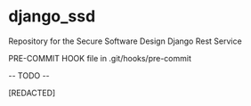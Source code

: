 # django_ssd

Repository for the Secure Software Design Django Rest Service

PRE-COMMIT HOOK file in .git/hooks/pre-commit

-- TODO --

[REDACTED]
